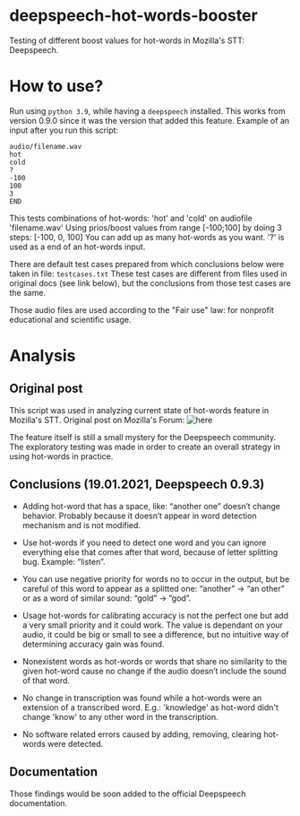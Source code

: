 # deepspeech-hot-words-booster
Testing of different boost values for hot-words in Mozilla's STT: Deepspeech.

# How to use?
Run using `python 3.9`, while having a `deepspeech` installed. This works from version 0.9.0 since it was the version that added this feature.
Example of an input after you run this script:
```
audio/filename.wav
hot
cold
?
-100
100
3
END
```
This tests combinations of hot-words: 'hot' and 'cold' on audiofile 'filename.wav'
Using prios/boost values from range [-100;100] by doing 3 steps: [-100, 0, 100]
You can add up as many hot-words as you want. '?' is used as a end of an hot-words input.

There are default test cases prepared from which conclusions below were taken in file: `testcases.txt`
These test cases are different from files used in original docs (see link below), but the conclusions from those test cases are the same.

Those audio files are used according to the "Fair use" law: for nonprofit educational and scientific usage.

# Analysis

## Original post

This script was used in analyzing current state of hot-words feature in Mozilla's STT. 
Original post on Mozilla's Forum: ![here](https://discourse.mozilla.org/t/practical-tests-of-hot-word-feature-and-default-models-accuracy/73855/4)

The feature itself is still a small mystery for the Deepspeech community. The exploratory testing was made in order to create an overall strategy in using hot-words in practice.

## Conclusions (19.01.2021, Deepspeech 0.9.3)

- Adding hot-word that has a space, like: “another one” doesn’t change behavior. Probably because it doesn’t appear in word detection mechanism and is not modified.

- Use hot-words if you need to detect one word and you can ignore everything else that comes after that word, because of letter splitting bug. Example: “listen”.

- You can use negative priority for words no to occur in the output, but be careful of this word to appear as a splitted one: “another” -> “an other” or as a word of similar sound: “gold” -> ”god”.

- Usage hot-words for calibrating accuracy is not the perfect one but add a very small priority and it could work. The value is dependant on your audio, it could be big or small to see a difference, but no intuitive way of determining accuracy gain was found.

- Nonexistent words as hot-words or words that share no similarity to the given hot-word cause no change if the audio doesn’t include the sound of that word. 

- No change in transcription was found while a hot-words were an extension of a transcribed word. E.g.: 'knowledge' as hot-word didn't change 'know' to any other word in the transcription.

- No software related errors caused by adding, removing, clearing hot-words were detected.

## Documentation

Those findings would be soon added to the official Deepspeech documentation.

